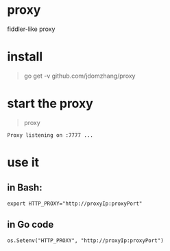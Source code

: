 # proxy
fiddler-like proxy

# install
> go get -v github.com/jdomzhang/proxy

# start the proxy
> proxy

```
Proxy listening on :7777 ...
```

# use it

## in Bash:

```
export HTTP_PROXY="http://proxyIp:proxyPort"
```

## in Go code

```
os.Setenv("HTTP_PROXY", "http://proxyIp:proxyPort")
```
